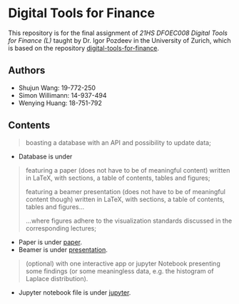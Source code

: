 # Digital Tools for Finance
This repository is for the final assignment of *21HS DFOEC008 Digital Tools for Finance (L)* taught by Dr. Igor Pozdeev in the University of Zurich, which is based on the repository [digital-tools-for-finance](https://github.com/ipozdeev/digital-tools-for-finance).

## Authors
- Shujun Wang: 19-772-250
- Simon Willimann: 14-937-494
- Wenying Huang: 18-751-792

## Contents
> boasting a database with an API and possibility to update data;

- Database is under 

> featuring a paper (does not have to be of meaningful content) written in LaTeX, with sections, a table of contents, tables and figures;
> 
> featuring a beamer presentation (does not have to be of meaningful content though) written in LaTeX, with sections, a table of contents, tables and figures...
> 
> ...where figures adhere to the visualization standards discussed in the corresponding lectures;

- Paper is under [paper](paper). 
- Beamer is under [presentation](presentation). 

> (optional) with one interactive app or jupyter Notebook presenting some findings (or some meaningless data, e.g. the histogram of Laplace distribution).

- Jupyter notebook file is under [jupyter](jupyter). 
